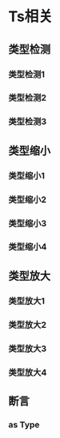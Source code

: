 # Ts相关

## 类型检测
### 类型检测1
### 类型检测2
### 类型检测3
## 类型缩小
### 类型缩小1
### 类型缩小2
### 类型缩小3
### 类型缩小4
## 类型放大
### 类型放大1
### 类型放大2
### 类型放大3
### 类型放大4
## 断言
### as Type